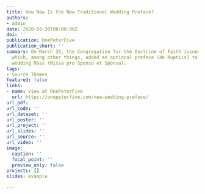 ```yaml
---
title: How New Is the New Traditional Wedding Preface?
authors:
- admin
date: 2020-03-30T00:00:00Z
doi: ''
publication: OnePeterFive
publication_short: ''
summary: On March 25, the Congregation for the Doctrine of Faith issued Quo Magis,
  which, among other things, added an optional preface (de Nuptiis) to the traditional
  wedding Mass (Missa pro Sponso et Sponsa).
tags:
- Source Themes
featured: false
links:
- name: View at OnePeterFive
  url: https://onepeterfive.com/new-wedding-preface/
url_pdf: 
url_code: ''
url_dataset: ''
url_poster: ''
url_project: ''
url_slides: ''
url_source: ''
url_video: ''
image:
  caption: ''
  focal_point: ''
  preview_only: false
projects: []
slides: example

---
```

